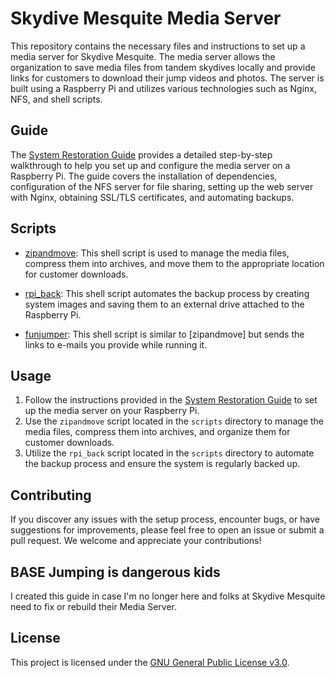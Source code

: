 # Skydive Mesquite Media Server

This repository contains the necessary files and instructions to set up a media server for Skydive Mesquite. The media server allows the organization to save media files from tandem skydives locally and provide links for customers to download their jump videos and photos. The server is built using a Raspberry Pi and utilizes various technologies such as Nginx, NFS, and shell scripts.

## Guide

The [System Restoration Guide](guide.md) provides a detailed step-by-step walkthrough to help you set up and configure the media server on a Raspberry Pi. The guide covers the installation of dependencies, configuration of the NFS server for file sharing, setting up the web server with Nginx, obtaining SSL/TLS certificates, and automating backups.

## Scripts

- [zipandmove](scripts/zipandmove): This shell script is used to manage the media files, compress them into archives, and move them to the appropriate location for customer downloads.

- [rpi_back](scripts/rpi_back): This shell script automates the backup process by creating system images and saving them to an external drive attached to the Raspberry Pi.

- [funjumper](scripts/funjumper): This shell script is similar to [zipandmove] but sends the links to e-mails you provide while running it.
  
## Usage

1. Follow the instructions provided in the [System Restoration Guide](guide.md) to set up the media server on your Raspberry Pi.
2. Use the `zipandmove` script located in the `scripts` directory to manage the media files, compress them into archives, and organize them for customer downloads.
3. Utilize the `rpi_back` script located in the `scripts` directory to automate the backup process and ensure the system is regularly backed up.

## Contributing

If you discover any issues with the setup process, encounter bugs, or have suggestions for improvements, please feel free to open an issue or submit a pull request. We welcome and appreciate your contributions!

## BASE Jumping is dangerous kids

I created this guide in case I'm no longer here and folks at Skydive Mesquite need to fix or rebuild their Media Server. 

## License

This project is licensed under the [GNU General Public License v3.0](LICENSE).
